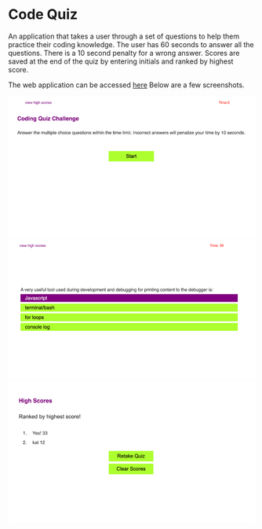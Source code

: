 # Code Quiz

An application that takes a user through a set of questions to help them practice their coding knowledge.  The user has 60 seconds to answer all the questions.  There is a 10 second penalty for a wrong answer.  Scores are saved at the end of the quiz by entering initials and ranked by highest score. 

The web application can be accessed [here](https://katcontrerasdev.github.io/kat-assignment4-codequiz/) Below are a few screenshots. 

![images](/assets/images/screenshot.png)
![images](/assets/images/screenshot2.png)
![images](/assets/images/screenshot3.png)


